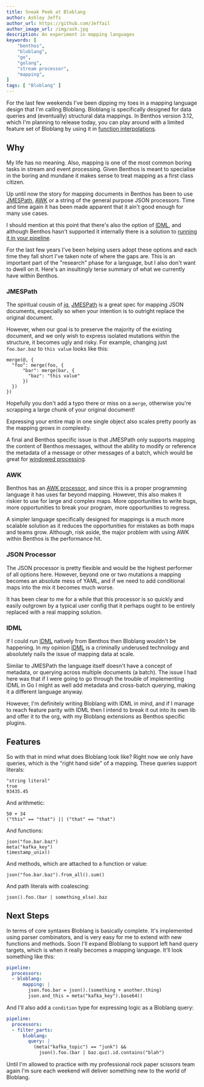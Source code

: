 ```yaml
---
title: Sneak Peek at Bloblang
author: Ashley Jeffs
author_url: https://github.com/Jeffail
author_image_url: /img/ash.jpg
description: An experiment in mapping languages
keywords: [
    "benthos",
    "bloblang",
    "go",
    "golang",
    "stream processor",
    "mapping",
]
tags: [ "Bloblang" ]
---
```


For the last few weekends I've been dipping my toes in a mapping language design that I'm calling Bloblang. Bloblang is specifically designed for data queries and (eventually) structural data mappings. In Benthos version 3.12, which I'm planning to release today, you can play around with a limited feature set of Bloblang by using it in [function interpolations](/docs/configuration/interpolation).

<!--truncate-->

## Why

My life has no meaning. Also, mapping is one of the most common boring tasks in stream and event processing. Given Benthos is meant to specialise in the boring and mundane it makes sense to treat mapping as a first class citizen.

Up until now the story for mapping documents in Benthos has been to use [JMESPath][processor.jmespath], [AWK][processor.awk] or a string of the general purpose JSON processors. Time and time again it has been made apparent that it ain't good enough for many use cases.

I should mention at this point that there's also the option of [IDML][idml], and although Benthos hasn't supported it internally there is a solution to [running it in your pipeline][processor.subprocess].

For the last few years I've been helping users adopt these options and each time they fall short I've taken note of where the gaps are. This is an important part of the "research" phase for a language, but I also don't want to dwell on it. Here's an insultingly terse summary of what we currently have within Benthos.

### JMESPath

The spiritual cousin of [jq][jq], [JMESPath][jmespath] is a great spec for mapping JSON documents, especially so when your intention is to outright replace the original document.

However, when our goal is to preserve the majority of the existing document, and we only wish to express isolated mutations within the structure, it becomes ugly and risky. For example, changing just `foo.bar.baz` to `this value` looks like this:

```
merge(@, {
  "foo": merge(foo, {
	  "bar": merge(bar, {
	    "baz": "this value"
	  })
  })
})
```

Hopefully you don't add a typo there or miss on a `merge`, otherwise you're scrapping a large chunk of your original document!

Expressing your entire map in one single object also scales pretty poorly as the mapping grows in complexity.

A final and Benthos specific issue is that JMESPath only supports mapping the content of Benthos messages, without the ability to modify or reference the metadata of a message or other messages of a batch, which would be great for [windowed processing][windowed-processing].

### AWK

Benthos has an [AWK processor][processor.awk], and since this is a proper programming language it has uses far beyond mapping. However, this also makes it riskier to use for large and complex maps. More opportunities to write bugs, more opportunities to break your program, more opportunities to regress.

A simpler language specifically designed for mappings is a much more scalable solution as it reduces the opportunities for mistakes as both maps and teams grow. Although, risk aside, the major problem with using AWK within Benthos is the performance hit.

### JSON Processor

The JSON processor is pretty flexible and would be the highest performer of all options here. However, beyond one or two mutations a mapping becomes an absolute mess of YAML, and if we need to add conditional maps into the mix it becomes much worse.

It has been clear to me for a while that this processor is so quickly and easily outgrown by a typical user config that it perhaps ought to be entirely replaced with a real mapping solution.

### IDML

If I could run [IDML][idml] natively from Benthos then Bloblang wouldn't be happening. In my opinion [IDML][idml] is a criminally underused technology and absolutely nails the issue of mapping data at scale.

Similar to JMESPath the language itself doesn't have a concept of metadata, or querying across multiple documents (a batch). The issue I had here was that if I were going to go through the trouble of implementing IDML in Go I might as well add metadata and cross-batch querying, making it a different language anyway.

However, I'm definitely writing Bloblang with IDML in mind, and if I manage to reach feature parity with IDML then I intend to break it out into its own lib and offer it to the org, with my Bloblang extensions as Benthos specific plugins.

## Features

So with that in mind what does Bloblang look like? Right now we only have queries, which is the "right hand side" of a mapping. These queries support literals:

```
"string literal"
true
93435.45
```

And arithmetic:

```
50 + 34
("this" == "that") || ("that" == "that")
```

And functions:

```
json("foo.bar.baz")
meta("kafka_key")
timestamp_unix()
```

And methods, which are attached to a function or value:

```
json("foo.bar.baz").from_all().sum()
```

And path literals with coalescing:

```
json().foo.(bar | something_else).baz
```

## Next Steps

In terms of core syntaxes Bloblang is basically complete. It's implemented using parser combinators, and is very easy for me to extend with new functions and methods. Soon I'll expand Bloblang to support left hand query targets, which is when it really becomes a mapping language. It'll look something like this:

```yaml
pipeline:
  processors:
  - bloblang:
      mapping: |
        json.foo.bar = json().(something + another.thing)
        json.and_this = meta("kafka_key").base64()
```

And I'll also add a `condition` type for expressing logic as a Bloblang query:

```yaml
pipeline:
  processors:
  - filter_parts:
      bloblang:
        query: |
          (meta("kafka_topic") == "junk") &&
            json().foo.(bar | baz.quz).id.contains("blah")
```

Until I'm allowed to practice with my professional rock paper scissors team again I'm sure each weekend will deliver something new to the world of Bloblang.

[function-interpolations]: /docs/configuration/interpolation
[windowed-processing]: /docs/configuration/windowed_processing
[processor.jmespath]: /docs/components/processors/jmespath
[processor.awk]: /docs/components/processors/awk
[idml]: https://idml.io/
[processor.subprocess]: /docs/components/processors/subprocess
[jq]: https://stedolan.github.io/jq/
[jmespath]: https://jmespath.org/

